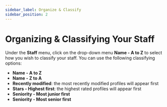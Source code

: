 ```yaml
---
sidebar_label: Organize & Classify
sidebar_position: 2
---
```


# Organizing & Classifying Your Staff

Under the **Staff** menu, click on the drop-down menu **Name - A to Z** to select how you wish to classify your staff.
You can use the following classifying options: 
- **Name - A to Z** 
- **Name - Z to A** 
- **Recently modified**: the most recently modified profiles will appear first 
- **Stars - Highest first**: the highest rated profiles will appear first 
- **Seniority - Most junior first**
- **Seniority - Most senior first** 

